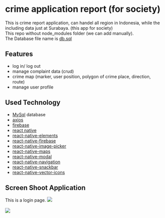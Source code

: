 # crime application report (for society)
This is crime report application, can handel all region in Indonesia, while the including data just at Surabaya. (this app for society) <br>
This repo without node_modules folder (we can add manually).<br>
The Database file name is [db.sql](https://github.com/indracahyae/crimenesia_mobile_society/blob/master/db.sql)

## Features
* log in/ log out
* manage complaint data (crud)
* crime map (marker, user position, polygon of crime place, direction, route)
* manage user profile


## Used Technology
* [MySql](https://www.mysql.com/) database
* [axios](https://www.npmjs.com/package/axios)
* [firebase](https://www.npmjs.com/package/firebase)
* [react native](https://facebook.github.io/react-native/)
* [react-native-elements](https://github.com/react-native-training/react-native-elements)
* [react-native-firebase](https://github.com/invertase/react-native-firebase)
* [react-native-image-picker](https://github.com/react-community/react-native-image-picker)
* [react-native-maps](https://github.com/react-community/react-native-maps)
* [react-native-modal](https://github.com/react-native-community/react-native-modal)
* [react-native-navigation](https://github.com/wix/react-native-navigation)
* [react-native-snackbar](https://github.com/cooperka/react-native-snackbar)
* [react-native-vector-icons](https://github.com/oblador/react-native-vector-icons)

##  Screen Shoot Application
This is a login page.
![](https://github.com/indracahyae/crimenesia_mobile_society/blob/master/img/login.JPEG?raw=true)
<br><br>
![](https://github.com/indracahyae/crimenesia_mobile_society/blob/master/img/signUp.JPEG?raw=true)
<br><br>